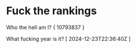 # Fuck the rankings

Who the hell am I?
{ 10793837 }

What fucking year is it?
[ 2024-12-23T22:36:40Z ]
